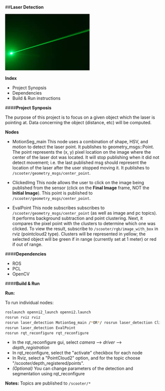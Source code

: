 ##**Laser Detection**

![Logo](https://github.com/DeepBlue14/laser_detection/blob/master/laser.jpg)

**Index**
- Project Synopsis
- Dependencies
- Build & Run instructions


####**Project Synposis**

The purpose of this project is to focus on a given object which the laser is pointing at.  Data concerning the object (distance, etc) will be computed.

**Nodes**
- MotionSeg_main
This node uses a combination of shape, HSV, and motion to detect the laser point.  It publishes to geometry_msgs::Point.  The point represents the (x, y) pixel location on the image where the center of the laser dot was located.  It will stop publishing when it did not detect movement; i.e. the last published msg should represent the location of the laser after the user stopped moving it.  It publishes to ```/scooter/geometry_msgs/center_point```.

- ClickedImg
This node allows the user to click on the image being published from the sensor (click on the **Final Image** frame, NOT the **Initial Image**).  This point is published to ```/scooter/geometry_msgs/center_point```. 

- EvalPoint
This node subscribes subscribes to ```/scooter/geometry_msgs/center_point``` (as well as image and pc topics).  It performs background subtraction and point clustering.  Next, it compares the pixel point with the clusters to determine which one was clicked.  To view the result, subscribe to ```/scooter/rgb/image_with_box``` in rviz (pointcloud2 type).  Clusters will be represented in yellow; the selected object will be green if in range (currently set at 1 meter) or red if out of range.



####**Dependencies**

- ROS
- PCL
- OpenCV


####**Build & Run**


**Run:**

To run individual nodes:
```bash
roslaunch openni2_launch openni2.launch
rosrun rviz rviz
rosrun laser_detection MotionSeg_main /*OR*/ rosrun laser_detection ClickedImg
rosrun laser_detection EvalPoint
rosrun rqt_reconfigure rqt_reconfigure
```

- In the rqt_reconfigure gui, select *camera* --> *driver* --> *depth_registration*
- In rqt_reconfigure, select the "activate" checkbox for each node
- In Rviz, select a "PointCloud2" option, and for the topic choose "/scooter/depth_registered/points".
- *(Optional)* You can change parameters of the detection and segmentation using rqt_reconfigure

**Notes:**
Topics are published to ```/scooter/*```

